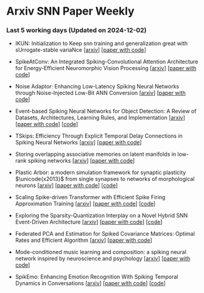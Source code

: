 # Arxiv SNN Paper Weekly


 ### **Last 5 working days (Updated on 2024-12-02)** 


- IKUN: Initialization to Keep snn training and generalization great with sUrrogate-stable variaNce [[arxiv](https://arxiv.org/abs/2411.18250)] [[paper with code](https://paperswithcode.com/paper/ikun-initialization-to-keep-snn-training-and)]

- SpikeAtConv: An Integrated Spiking-Convolutional Attention Architecture for Energy-Efficient Neuromorphic Vision Processing [[arxiv](https://arxiv.org/abs/2411.17439)] [[paper with code](https://paperswithcode.com/paper/spikeatconv-an-integrated-spiking)]

- Noise Adaptor: Enhancing Low-Latency Spiking Neural Networks through Noise-Injected Low-Bit ANN Conversion [[arxiv](https://arxiv.org/abs/2411.17431)] [[paper with code](https://paperswithcode.com/paper/noise-adaptor-enhancing-low-latency-spiking)]

- Event-based Spiking Neural Networks for Object Detection: A Review of Datasets, Architectures, Learning Rules, and Implementation [[arxiv](https://arxiv.org/abs/2411.17006)] [[paper with code](https://paperswithcode.com/paper/event-based-spiking-neural-networks-for)] [[code](https://github.com/radlab-sketch/Event-SNN-Resources)]

- TSkips: Efficiency Through Explicit Temporal Delay Connections in Spiking Neural Networks [[arxiv](https://arxiv.org/abs/2411.16711)] [[paper with code](https://paperswithcode.com/paper/tskips-efficiency-through-explicit-temporal)]

- Storing overlapping associative memories on latent manifolds in low-rank spiking networks [[arxiv](https://arxiv.org/abs/2411.17485)] [[paper with code](https://paperswithcode.com/paper/storing-overlapping-associative-memories-on)]

- Plastic Arbor: a modern simulation framework for synaptic plasticity $\unicode{x2013}$ from single synapses to networks of morphological neurons [[arxiv](https://arxiv.org/abs/2411.16445)] [[paper with code](https://paperswithcode.com/paper/plastic-arbor-a-modern-simulation-framework)] [[code](https://github.com/tetzlab/plastic_arbor)]

- Scaling Spike-driven Transformer with Efficient Spike Firing Approximation Training [[arxiv](https://arxiv.org/abs/2411.16061)] [[paper with code](https://paperswithcode.com/paper/scaling-spike-driven-transformer-with)] [[code](https://github.com/biclab/spike-driven-transformer-v3)]

- Exploring the Sparsity-Quantization Interplay on a Novel Hybrid SNN Event-Driven Architecture [[arxiv](https://arxiv.org/abs/2411.15409)] [[paper with code](https://paperswithcode.com/paper/exploring-the-sparsity-quantization-interplay)] [[code](https://github.com/githubofaliyev/snn-dse)]

- Federated PCA and Estimation for Spiked Covariance Matrices: Optimal Rates and Efficient Algorithm [[arxiv](https://arxiv.org/abs/2411.15660)] [[paper with code](https://paperswithcode.com/paper/federated-pca-and-estimation-for-spiked)]

- Mode-conditioned music learning and composition: a spiking neural network inspired by neuroscience and psychology [[arxiv](https://arxiv.org/abs/2411.14773)] [[paper with code](https://paperswithcode.com/paper/mode-conditioned-music-learning-and)]

- SpikEmo: Enhancing Emotion Recognition With Spiking Temporal Dynamics in Conversations [[arxiv](https://arxiv.org/abs/2411.13917)] [[paper with code](https://paperswithcode.com/paper/spikemo-enhancing-emotion-recognition-with)] [[code](https://github.com/yu-xm/spikemo)]

